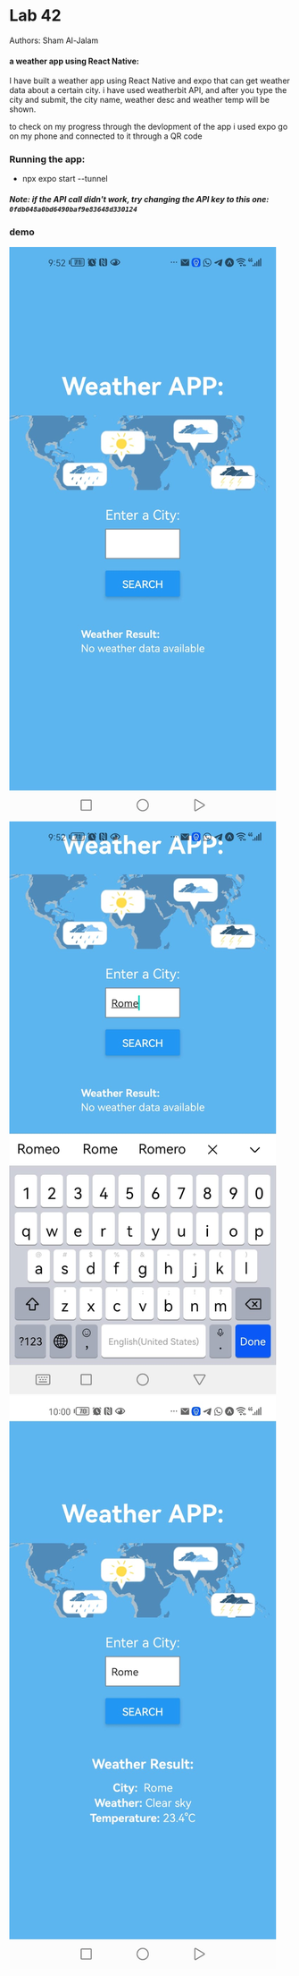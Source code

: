 # Lab 42
Authors: Sham Al-Jalam

#### a weather app using React Native:
I have built a weather app using React Native and expo that can get weather data about a certain city. i have used weatherbit API, and after you type the city and submit, the city name, weather desc and weather temp will be shown.

to check on my progress through the devlopment of the app i used expo go on my phone and connected to it through a QR code

### Running the app:
* npx expo start --tunnel

##### Note: if the API call didn't work, try changing the API key to this one: `0fdb048a0bd6490baf9e83648d330124`

### demo
![WRRC](./assets/weaetherapp3.jpeg)
![WRRC](./assets/weaetherapp2.jpeg)
![WRRC](./assets/weaetherapp1.jpeg)
